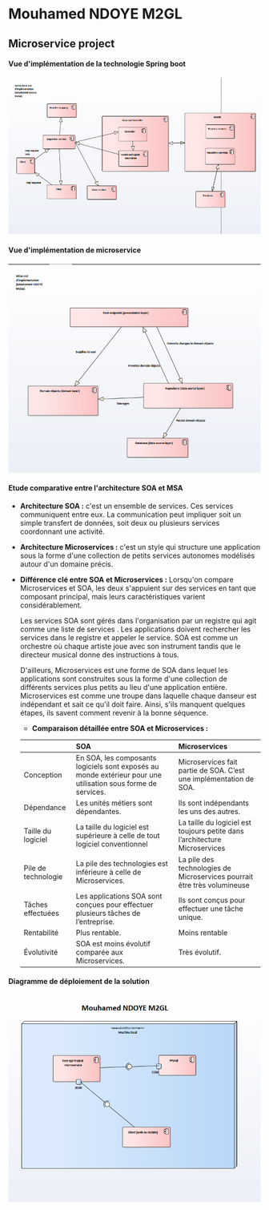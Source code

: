 # Mouhamed NDOYE M2GL

## Microservice project

#### Vue d'implémentation de la technologie Spring boot
![](capture_ecran/spring_boot.png)

#### Vue d'implémentation de microservice
![](capture_ecran/msa.png)


#### Etude comparative entre l'architecture SOA et MSA
-   **Architecture SOA :** c'est un ensemble de services. Ces services communiquent entre eux.
La communication peut impliquer soit un simple transfert de données, soit deux ou plusieurs services
coordonnant une activité.

-   **Architecture Microservices :** c'est un style qui structure une application sous la forme d'une
collection de petits services autonomes modélisés autour d'un domaine précis.

-   **Différence clé entre SOA et Microservices :** Lorsqu'on compare Microservices et SOA, les deux
s'appuient sur des services en tant que composant principal, mais leurs caractéristiques varient
considérablement.

    Les services SOA sont gérés dans l'organisation par un registre qui agit comme une liste de services
    . Les applications doivent rechercher les services dans le registre et appeler le service. SOA est
    comme un orchestre où chaque artiste joue avec son instrument tandis que le directeur musical donne
    des instructions à tous.
    
    D'ailleurs, Microservices est une forme de SOA dans lequel les applications sont construites sous la 
    forme d'une collection de différents services plus petits au lieu d'une application entière. Microservices
    est comme une troupe dans laquelle chaque danseur est indépendant et sait ce qu'il doit faire. Ainsi,
    s'ils manquent quelques étapes, ils savent comment revenir à la bonne séquence.
    
    -   **Comparaison détaillée entre SOA et Microservices :**
    
    |                     | SOA                                                                                                           | Microservices                                                               |
    | --------------------|---------------------------------------------------------------------------------------------------------------| ----------------------------------------------------------------------------|
    | Conception          | En SOA, les composants logiciels sont exposés au monde extérieur pour une utilisation sous forme de services. | Microservices fait partie de SOA. C’est une implémentation de SOA.          |
    | Dépendance          | Les unités métiers sont dépendantes.                                                                          | Ils sont indépendants les uns des autres.                                   |
    | Taille du logiciel  | La taille du logiciel est supérieure à celle de tout logiciel conventionnel                                   | La taille du logiciel est toujours petite dans l’architecture Microservices |
    | Pile de technologie | La pile des technologies est inférieure à celle de Microservices.                                             | La pile des technologies de Microservices pourrait être très volumineuse    |
    | Tâches effectuées   | Les applications SOA sont conçues pour effectuer plusieurs tâches de l’entreprise.                            | Ils sont conçus pour effectuer une tâche unique.                            |
    | Rentabilité         | Plus rentable.                                                                                                | Moins rentable                                                              |
    | Évolutivité         | SOA est moins évolutif comparée aux Microservices.                                                            | Très évolutif.                                                              |


#### Diagramme de déploiement de la solution

![](capture_ecran/deployment_diagram.png)
